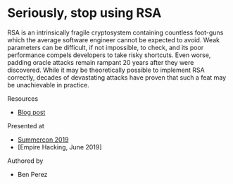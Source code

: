 # Seriously, stop using RSA

RSA is an intrinsically fragile cryptosystem containing countless foot-guns which the average software engineer cannot be expected to avoid. Weak parameters can be difficult, if not impossible, to check, and its poor performance compels developers to take risky shortcuts. Even worse, padding oracle attacks remain rampant 20 years after they were discovered. While it may be theoretically possible to implement RSA correctly, decades of devastating attacks have proven that such a feat may be unachievable in practice.

Resources

* [Blog post](https://blog.trailofbits.com/2019/07/08/fuck-rsa/)

Presented at

* [Summercon 2019](https://www.youtube.com/watch?v=lElHzac8DDI)
* [Empire Hacking, June 2019]

Authored by

* Ben Perez
